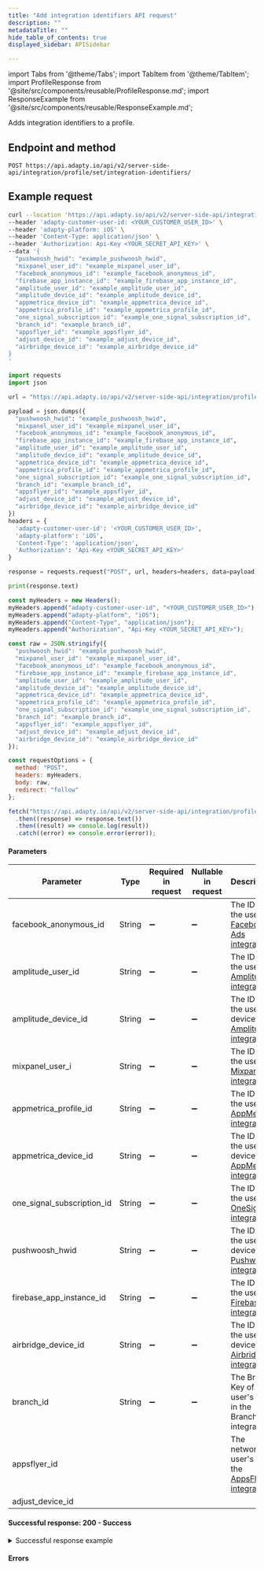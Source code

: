 ```yaml
---
title: "Add integration identifiers API request"
description: ""
metadataTitle: ""
hide_table_of_contents: true
displayed_sidebar: APISidebar

---
```


import Tabs from '@theme/Tabs'; 
import TabItem from '@theme/TabItem'; 
import ProfileResponse from '@site/src/components/reusable/ProfileResponse.md';
import ResponseExample from '@site/src/components/reusable/ResponseExample.md';

Adds integration identifiers to a profile.

## Endpoint and method

```
POST https://api.adapty.io/api/v2/server-side-api/integration/profile/set/integration-identifiers/
```

## Example request

<Tabs>
<TabItem value="curl" label="cURL" default> 

```bash
curl --location 'https://api.adapty.io/api/v2/server-side-api/integration/profile/set/integration-identifiers/' \
--header 'adapty-customer-user-id: <YOUR_CUSTOMER_USER_ID>' \
--header 'adapty-platform: iOS' \
--header 'Content-Type: application/json' \
--header 'Authorization: Api-Key <YOUR_SECRET_API_KEY>' \
--data '{
  "pushwoosh_hwid": "example_pushwoosh_hwid",
  "mixpanel_user_id": "example_mixpanel_user_id",
  "facebook_anonymous_id": "example_facebook_anonymous_id",
  "firebase_app_instance_id": "example_firebase_app_instance_id",
  "amplitude_user_id": "example_amplitude_user_id",
  "amplitude_device_id": "example_amplitude_device_id",
  "appmetrica_device_id": "example_appmetrica_device_id",
  "appmetrica_profile_id": "example_appmetrica_profile_id",
  "one_signal_subscription_id": "example_one_signal_subscription_id",
  "branch_id": "example_branch_id",
  "appsflyer_id": "example_appsflyer_id",
  "adjust_device_id": "example_adjust_device_id",
  "airbridge_device_id": "example_airbridge_device_id"
}
'
```

</TabItem> 

<TabItem value="python" label="Python" default> 

```python
import requests
import json

url = "https://api.adapty.io/api/v2/server-side-api/integration/profile/set/integration-identifiers/"

payload = json.dumps({
  "pushwoosh_hwid": "example_pushwoosh_hwid",
  "mixpanel_user_id": "example_mixpanel_user_id",
  "facebook_anonymous_id": "example_facebook_anonymous_id",
  "firebase_app_instance_id": "example_firebase_app_instance_id",
  "amplitude_user_id": "example_amplitude_user_id",
  "amplitude_device_id": "example_amplitude_device_id",
  "appmetrica_device_id": "example_appmetrica_device_id",
  "appmetrica_profile_id": "example_appmetrica_profile_id",
  "one_signal_subscription_id": "example_one_signal_subscription_id",
  "branch_id": "example_branch_id",
  "appsflyer_id": "example_appsflyer_id",
  "adjust_device_id": "example_adjust_device_id",
  "airbridge_device_id": "example_airbridge_device_id"
})
headers = {
  'adapty-customer-user-id': '<YOUR_CUSTOMER_USER_ID>',
  'adapty-platform': 'iOS',
  'Content-Type': 'application/json',
  'Authorization': 'Api-Key <YOUR_SECRET_API_KEY>'
}

response = requests.request("POST", url, headers=headers, data=payload)

print(response.text)
```

</TabItem> 

<TabItem value="js" label="JavaScript" default> 

```javascript
const myHeaders = new Headers();
myHeaders.append("adapty-customer-user-id", "<YOUR_CUSTOMER_USER_ID>");
myHeaders.append("adapty-platform", "iOS");
myHeaders.append("Content-Type", "application/json");
myHeaders.append("Authorization", "Api-Key <YOUR_SECRET_API_KEY>");

const raw = JSON.stringify({
  "pushwoosh_hwid": "example_pushwoosh_hwid",
  "mixpanel_user_id": "example_mixpanel_user_id",
  "facebook_anonymous_id": "example_facebook_anonymous_id",
  "firebase_app_instance_id": "example_firebase_app_instance_id",
  "amplitude_user_id": "example_amplitude_user_id",
  "amplitude_device_id": "example_amplitude_device_id",
  "appmetrica_device_id": "example_appmetrica_device_id",
  "appmetrica_profile_id": "example_appmetrica_profile_id",
  "one_signal_subscription_id": "example_one_signal_subscription_id",
  "branch_id": "example_branch_id",
  "appsflyer_id": "example_appsflyer_id",
  "adjust_device_id": "example_adjust_device_id",
  "airbridge_device_id": "example_airbridge_device_id"
});

const requestOptions = {
  method: "POST",
  headers: myHeaders,
  body: raw,
  redirect: "follow"
};

fetch("https://api.adapty.io/api/v2/server-side-api/integration/profile/set/integration-identifiers/", requestOptions)
  .then((response) => response.text())
  .then((result) => console.log(result))
  .catch((error) => console.error(error));
```

</TabItem> 

</Tabs>

#### Parameters

| Parameter                  | Type   | Required in request | Nullable in request | Description                                                  |
| -------------------------- | ------ | ------------------- | ------------------- | ------------------------------------------------------------ |
| facebook_anonymous_id      | String | :heavy_minus_sign:  | :heavy_minus_sign:  | The ID of the user in [Facebook Ads integration](facebook-ads). |
| amplitude_user_id          | String | :heavy_minus_sign:  | :heavy_minus_sign:  | The ID of the user in [Amplitude integration](amplitude).    |
| amplitude_device_id        | String | :heavy_minus_sign:  | :heavy_minus_sign:  | The ID of the user's device in  [Amplitude integration](amplitude). |
| mixpanel_user_i            | String | :heavy_minus_sign:  | :heavy_minus_sign:  | The ID of the user in [Mixpanel integration](mixpanel).      |
| appmetrica_profile_id      | String | :heavy_minus_sign:  | :heavy_minus_sign:  | The ID of the user in [AppMetrica integration](appmetrica).  |
| appmetrica_device_id       | String | :heavy_minus_sign:  | :heavy_minus_sign:  | The ID of the user's device in  [AppMetrica integration](appmetrica). |
| one_signal_subscription_id | String | :heavy_minus_sign:  | :heavy_minus_sign:  | The ID of the user in [OneSignal integration](onesignal).    |
| pushwoosh_hwid             | String | :heavy_minus_sign:  | :heavy_minus_sign:  | The ID of the user's device in  [Pushwoosh integration.](pushwoosh) |
| firebase_app_instance_id   | String | :heavy_minus_sign:  | :heavy_minus_sign:  | The ID of the user in  [Firebase integration](firebase-and-google-analytics). |
| airbridge_device_id        | String | :heavy_minus_sign:  | :heavy_minus_sign:  | The ID of the user's device in  [Airbridge integration.](airbridge) |
| branch_id                  | String | :heavy_minus_sign:  | :heavy_minus_sign:  | The Branch Key of the user's app in the Branch integration.  |
| appsflyer_id               |        |                     |                     | The network user's ID in the [AppsFlyer integration](appsflyer). |
| adjust_device_id           |        |                     |                     |                                                              |



#### Successful response: 200 - Success

<ProfileResponse />

<details>    
  <summary>Successful response example</summary>
<ResponseExample />  
</details>

#### Errors